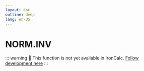 ```yaml
---
layout: doc
outline: deep
lang: en-US
---
```


# NORM.INV

::: warning
🚧 This function is not yet available in IronCalc.
[Follow development here](https://github.com/ironcalc/IronCalc/labels/Functions)
:::